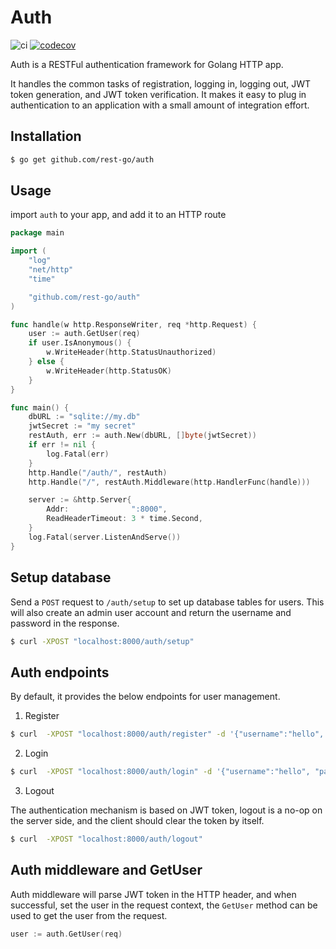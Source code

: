 # Auth

![ci](https://github.com/rest-go/auth/actions/workflows/ci.yml/badge.svg)
[![codecov](https://codecov.io/gh/rest-go/auth/branch/main/graph/badge.svg?token=T38FWXMVY1)](https://codecov.io/gh/rest-go/auth)


Auth is a RESTFul authentication framework for Golang HTTP app.

It handles the common tasks of registration, logging in, logging out, JWT token generation, and JWT token verification. It makes it easy to plug in authentication to an application with a small amount of integration effort.


## Installation

``` bash
$ go get github.com/rest-go/auth
```

## Usage
import `auth` to your app, and add it to an HTTP route

``` go
package main

import (
	"log"
	"net/http"
	"time"

	"github.com/rest-go/auth"
)

func handle(w http.ResponseWriter, req *http.Request) {
	user := auth.GetUser(req)
	if user.IsAnonymous() {
		w.WriteHeader(http.StatusUnauthorized)
	} else {
		w.WriteHeader(http.StatusOK)
	}
}

func main() {
	dbURL := "sqlite://my.db"
	jwtSecret := "my secret"
	restAuth, err := auth.New(dbURL, []byte(jwtSecret))
	if err != nil {
		log.Fatal(err)
	}
	http.Handle("/auth/", restAuth)
	http.Handle("/", restAuth.Middleware(http.HandlerFunc(handle)))

	server := &http.Server{
		Addr:              ":8000",
		ReadHeaderTimeout: 3 * time.Second,
	}
	log.Fatal(server.ListenAndServe())
}
```

## Setup database

Send a `POST` request to `/auth/setup` to set up database tables for users. This
will also create an admin user account and return the username and password in
the response.

``` bash
$ curl -XPOST "localhost:8000/auth/setup"
```

## Auth endpoints

By default, it provides the below endpoints for user management.

1. Register

``` bash
$ curl  -XPOST "localhost:8000/auth/register" -d '{"username":"hello", "password": "world"}'
```

2. Login

``` bash
$ curl  -XPOST "localhost:8000/auth/login" -d '{"username":"hello", "password": "world"}'
```

3. Logout

The authentication mechanism is based on JWT token, logout is a no-op on the
server side, and the client should clear the token by itself.
``` bash
$ curl  -XPOST "localhost:8000/auth/logout"
```

## Auth middleware and GetUser

Auth middleware will parse JWT token in the HTTP header, and when successful,
set the user in the request context, the `GetUser` method can be used to get the
user from the request.

``` go
user := auth.GetUser(req)
```


